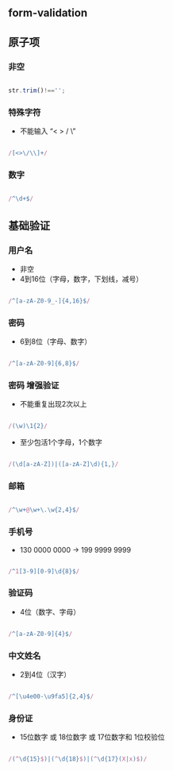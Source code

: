 ## form-validation

## 原子项

### 非空

```js

str.trim()!=='';

```

### 特殊字符

- 不能输入 “< > /  \”

```js

/[<>\/\\]+/

```

### 数字

```js

/^\d+$/

```



## 基础验证

### 用户名

- 非空
- 4到16位（字母，数字，下划线，减号）

```js

/^[a-zA-Z0-9_-]{4,16}$/

```


### 密码

- 6到8位（字母、数字）

```js

/^[a-zA-Z0-9]{6,8}$/

```

### 密码 增强验证

- 不能重复出现2次以上

```js

/(\w)\1{2}/

```


- 至少包活1个字母，1个数字

```js

/(\d[a-zA-Z])|([a-zA-Z]\d){1,}/

```



### 邮箱 


```js

/^\w+@\w+\.\w{2,4}$/

```



### 手机号

- 130 0000 0000 -> 199 9999 9999

```js

/^1[3-9][0-9]\d{8}$/

```

### 验证码

- 4位（数字、字母）

```js

/^[a-zA-Z0-9]{4}$/

```

### 中文姓名

- 2到4位（汉字）

```js

/^[\u4e00-\u9fa5]{2,4}$/

```

### 身份证

- 15位数字 或 18位数字 或 17位数字和 1位校验位
```js

/(^\d{15}$)|(^\d{18}$)|(^\d{17}(X|x)$)/

```





